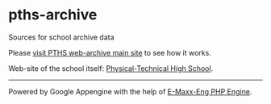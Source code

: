 # pths-archive

Sources for school archive data

Please [visit PTHS web-archive main site](https://school-ioffe.appspot.com) to see how it works.

Web-site of the school itself: [Physical-Technical High School](http://school.ioffe.ru).

---

Powered by Google Appengine with the help of [E-Maxx-Eng PHP Engine](https://github.com/e-maxx-eng/e-maxx-eng-auto).